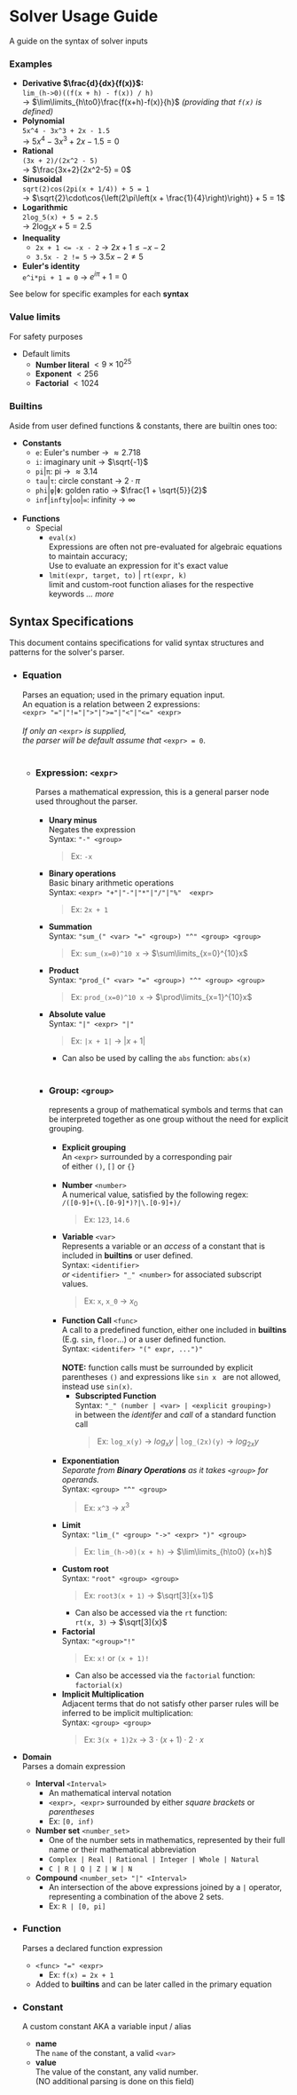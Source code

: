 # Solver Usage Guide
A guide on the syntax of solver inputs<br>
### Examples
- **Derivative $\frac{d}{dx}{f(x)}$:**<br>
`lim_(h->0)((f(x + h) - f(x)) / h)`<br>
&#8594; $\lim\limits_{h\to0}\frac{f(x+h)-f(x)}{h}$ *(providing that `f(x)` is defined)*
- **Polynomial**<br>
`5x^4 - 3x^3 + 2x - 1.5`<br>
&#8594; $5x^4 - 3x^3 + 2x - 1.5 = 0$
- **Rational**<br>
`(3x + 2)/(2x^2 - 5)`<br>
&#8594; $\frac{3x+2}{2x^2-5} = 0$<br>
- **Sinusoidal**<br>
`sqrt(2)cos(2pi(x + 1/4)) + 5 = 1`<br>
&#8594; $\sqrt{2}\cdot\cos{\left(2\pi\left(x + \frac{1}{4}\right)\right)} + 5 = 1$<br>
- **Logarithmic**<br>
`2log_5(x) + 5 = 2.5`<br>
&#8594; $2\log_{5}{x} + 5 = 2.5$<br>
- **Inequality**<br>
	- `2x + 1 <= -x - 2` &#8594; $2x + 1 \le -x - 2$<br>
	- `3.5x - 2 != 5` &#8594; $3.5x - 2 \ne 5$<br>
- **Euler's identity**<br>
	`e^i*pi + 1 = 0` &#8594; $e^{i\pi} + 1 = 0$<br>
	
See below for specific examples for each **syntax**<br>
### Value limits
For safety purposes
- Default limits
	- **Number literal** $< 9\times10^{25}$
	- **Exponent** $< 256$
	- **Factorial** $< 1024$<br>
### Builtins
Aside from user defined functions & constants, there are builtin ones too:
- **Constants**
	- `e`: Euler's number &#8594; $\approx 2.718$
	- `i`: imaginary unit &#8594; $\sqrt{-1}$
	- `pi`|`π`: pi &#8594; $\approx 3.14$
	- `tau`|`τ`: circle constant &#8594; $2\cdot\pi$
	- `phi`|`φ`|`Φ`: golden ratio  &#8594; $\frac{1 + \sqrt{5}}{2}$
	- `inf`|`infty`|`oo`|`∞`: infinity &#8594; $\infty$
	<br>
- **Functions**
	- Special
		- `eval(x)`<br>
		Expressions are often not pre-evaluated for algebraic equations to maintain accuracy;<br>
        Use to evaluate an expression for it's exact value
		- `lmit(expr, target, to)` | `rt(expr, k)`<br>
		limit and custom-root function aliases for the respective keywords
	*... more*

## Syntax Specifications
This document contains specifications for valid syntax structures and patterns for the solver's parser.<br>
- ### Equation
	Parses an equation; used in the primary equation input.<br>
	An equation is a relation between 2 expressions:<br>
	`<expr> "="|"!="|">"|">="|"<"|"<=" <expr>`<br><br>
	*If only an* `<expr>` *is supplied,*<br>
	*the parser will be default assume that* `<expr> = 0`.<br><br>
	- ### Expression: `<expr>`<br>
		Parses a mathematical expression, this is a general parser node<br>
		used throughout the parser.<br><br>
		- **Unary minus**<br>
			Negates the expression<br>
			Syntax: `"-" <group>`<br>
			> Ex: `-x`<br>
		- **Binary operations**<br>
			Basic binary arithmetic operations <br>
			Syntax: `<expr> "+"|"-"|"*"|"/"|"%"  <expr>` <br>
			> Ex: `2x + 1`<br>
		- **Summation**<br>
			Syntax: `"sum_(" <var> "=" <group>) "^" <group> <group>` <br>
			> Ex: `sum_(x=0)^10 x` &#8594; $\sum\limits_{x=0}^{10}x$<br>
		- **Product**<br>
			Syntax: `"prod_(" <var> "=" <group>) "^" <group> <group>` <br>
			> Ex: `prod_(x=0)^10 x` &#8594; $\prod\limits_{x=1}^{10}x$<br>
		- **Absolute value**<br>
			Syntax: `"|" <expr> "|"`<br>
			> Ex: `|x + 1|` &#8594; $|x + 1|$<br>
			- Can also be used by calling the `abs` function: `abs(x)`<br><br>
		- ### Group: `<group>`<br>
			represents a group of mathematical symbols and terms that can be interpreted together as one group without the need for explicit grouping.<br><br>
			- **Explicit grouping**<br>
				An `<expr>` surrounded by a corresponding pair<br>
				of either `()`, `[]` or `{}`<br><br>
			- **Number** `<number>`<br>
				A numerical value, satisfied by the following regex:<br>
				`/([0-9]+(\.[0-9]*)?|\.[0-9]+)/`<br>
				> Ex: `123`, `14.6`<br>
			- **Variable** `<var>`<br>
				Represents a variable or an *access* of a constant that is included in **builtins** or user defined.<br>
				Syntax: `<identifier>`<br>
				*or* `<identifier> "_" <number>` for associated subscript values.<br>
				> Ex: `x`, `x_0` &#8594; $x_0$<br>
			- **Function Call** `<func>`<br>
			A call to a predefined function, either one included in **builtins** (E.g. `sin`, `floor`...) or a user defined function.<br>
				Syntax: `<identifer> "(" expr, ...")"`<br>
				<br>
				**NOTE:** function calls must be surrounded by explicit parentheses `()` and expressions like `sin x ` are not allowed, instead use `sin(x)`.<br>
				- **Subscripted Function**<br>
                    Syntax: `"_" (number | <var> | <explicit grouping>)`<br>
                    in between the *identifer* and *call* of a standard function call<br>
                    > Ex: `log_x(y)` &#8594; $log_xy$ | `log_(2x)(y)` &#8594; $log_{2x }y$<br>
			- **Exponentiation**<br>
                *Separate from **Binary Operations** as it takes `<group>` for operands.*<br>
                Syntax: `<group> "^" <group>`<br>
                > Ex: `x^3` &#8594; $x^3$<br>
			- **Limit**<br>
                Syntax: `"lim_(" <group> "->" <expr> ")" <group>`<br>
                > Ex: `lim_(h->0)(x + h)` &#8594; $\lim\limits_{h\to0} (x+h)$<br>
			- **Custom root**<br>
                Syntax: `"root" <group> <group>`<br>
                > Ex: `root3(x + 1)` &#8594; $\sqrt[3]{x+1}$<br>
                - Can also be accessed via the `rt` function:<br>
                `rt(x, 3)` &#8594; $\sqrt[3]{x}$<br>
			- **Factorial**<br>
			    Syntax: `"<group>"!"`<br>
                > Ex: `x!` or `(x + 1)!`<br>
                - Can also be accessed via the `factorial` function: `factorial(x)`<br>
			- **Implicit Multiplication** <br>
                Adjacent terms that do not satisfy other parser rules will be inferred to be implicit multiplication:<br>
                Syntax: `<group> <group>`<br>
                > Ex: `3(x + 1)2x` &#8594; $3\cdot\left(x + 1\right)\cdot2\cdot x$<br>

- **Domain**<br>
	Parses a domain expression<br>
	- **Interval** `<Interval>`<br>
		- An mathematical interval notation<br>
		- `<expr>, <expr>` surrounded by either *square brackets* or *parentheses*<br>
		- Ex: `[0, inf)`<br>
	- **Number set** `<number_set>`<br>
		- One of the number sets in mathematics, represented by their full name or their mathematical abbreviation<br>
		- `Complex | Real | Rational | Integer | Whole | Natural`<br>
		- `C | R | Q | Z | W | N`<br>
	- **Compound** `<number_set> "|" <Interval>`<br>
		- An intersection of the above expressions joined by a `|` operator, representing a combination of the above 2 sets.<br>
		- Ex: `R | [0, pi]`<br>
- ### Function
	Parses a declared function expression<br>
	- `<func> "=" <expr>`<br>
		- Ex: `f(x) = 2x + 1`<br>
	- Added to **builtins** and can be later called in the primary equation<br>
- ### Constant
	A custom constant AKA a variable input / alias<br>
	- **name**<br>
	The `name` of the constant, a valid `<var>`<br>
	- **value**<br>
	The value of the constant, any valid number.<br>
	(NO additional parsing is done on this field)